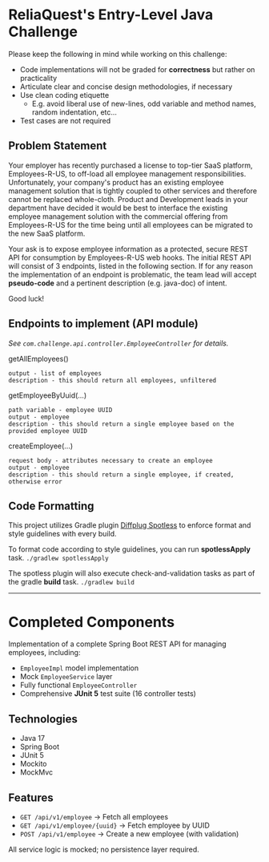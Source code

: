 # ReliaQuest's Entry-Level Java Challenge

Please keep the following in mind while working on this challenge:
* Code implementations will not be graded for **correctness** but rather on practicality
* Articulate clear and concise design methodologies, if necessary
* Use clean coding etiquette
  * E.g. avoid liberal use of new-lines, odd variable and method names, random indentation, etc...
* Test cases are not required

## Problem Statement

Your employer has recently purchased a license to top-tier SaaS platform, Employees-R-US, to off-load all employee management responsibilities.
Unfortunately, your company's product has an existing employee management solution that is tightly coupled to other services and therefore 
cannot be replaced whole-cloth. Product and Development leads in your department have decided it would be best to interface
the existing employee management solution with the commercial offering from Employees-R-US for the time being until all employees can be
migrated to the new SaaS platform.

Your ask is to expose employee information as a protected, secure REST API for consumption by Employees-R-US web hooks.
The initial REST API will consist of 3 endpoints, listed in the following section. If for any reason the implementation 
of an endpoint is problematic, the team lead will accept **pseudo-code** and a pertinent description (e.g. java-doc) of intent.

Good luck!

## Endpoints to implement (API module)

_See `com.challenge.api.controller.EmployeeController` for details._

getAllEmployees()

    output - list of employees
    description - this should return all employees, unfiltered

getEmployeeByUuid(...)

    path variable - employee UUID
    output - employee
    description - this should return a single employee based on the provided employee UUID

createEmployee(...)

    request body - attributes necessary to create an employee
    output - employee
    description - this should return a single employee, if created, otherwise error

## Code Formatting

This project utilizes Gradle plugin [Diffplug Spotless](https://github.com/diffplug/spotless/tree/main/plugin-gradle) to enforce format
and style guidelines with every build.

To format code according to style guidelines, you can run **spotlessApply** task.
`./gradlew spotlessApply`

The spotless plugin will also execute check-and-validation tasks as part of the gradle **build** task.
`./gradlew build`

-------------------------

# Completed Components 

Implementation of a complete Spring Boot REST API for managing employees, including:
- `EmployeeImpl` model implementation
- Mock `EmployeeService` layer
- Fully functional `EmployeeController`
- Comprehensive **JUnit 5** test suite (16 controller tests)

## Technologies
- Java 17
- Spring Boot
- JUnit 5
- Mockito
- MockMvc

## Features
- `GET /api/v1/employee` → Fetch all employees  
- `GET /api/v1/employee/{uuid}` → Fetch employee by UUID  
- `POST /api/v1/employee` → Create a new employee (with validation)

All service logic is mocked; no persistence layer required.

